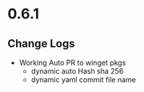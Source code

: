 # 0.6.1

## Change Logs

- Working Auto PR to winget pkgs
  - dynamic auto Hash sha 256
  - dynamic yaml commit file name